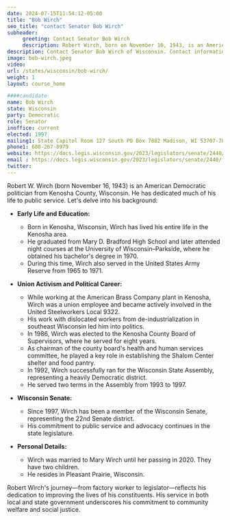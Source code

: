 ```yaml
---
date: 2024-07-15T11:54:12-05:00
title: "Bob Wirch"
seo_title: "contact Senator Bob Wirch"
subheader:
     greeting: Contact Senator Bob Wirch
     description: Robert Wirch, born on November 16, 1943, is an American politician affiliated with the Democratic Party, also known as Bob. He has been a member of the Wisconsin State Senate, representing District 22, since assuming office in 1997.
description: Contact Senator Bob Wirch of Wisconsin. Contact information for Bob Wirch includes email address, phone number, and mailing address.
image: bob-wirch.jpeg
video:
url: /states/wisconsin/bob-wirch/
weight: 1
layout: course_home

####candidate
name: Bob Wirch
state: Wisconsin
party: Democratic
role: Senator
inoffice: current
elected: 1997
mailing1: State Capitol Room 127 South PO Box 7882 Madison, WI 53707-7882
phone1: 608-267-8979
website: https://docs.legis.wisconsin.gov/2023/legislators/senate/2440/
email : https://docs.legis.wisconsin.gov/2023/legislators/senate/2440/
twitter: 
---
```

Robert W. Wirch (born November 16, 1943) is an American Democratic politician from Kenosha County, Wisconsin. He has dedicated much of his life to public service. Let's delve into his background:

- **Early Life and Education:**
  - Born in Kenosha, Wisconsin, Wirch has lived his entire life in the Kenosha area.
  - He graduated from Mary D. Bradford High School and later attended night courses at the University of Wisconsin–Parkside, where he obtained his bachelor's degree in 1970.
  - During this time, Wirch also served in the United States Army Reserve from 1965 to 1971.

- **Union Activism and Political Career:**
  - While working at the American Brass Company plant in Kenosha, Wirch was a union employee and became actively involved in the United Steelworkers Local 9322.
  - His work with dislocated workers from de-industrialization in southeast Wisconsin led him into politics.
  - In 1986, Wirch was elected to the Kenosha County Board of Supervisors, where he served for eight years.
  - As chairman of the county board's health and human services committee, he played a key role in establishing the Shalom Center shelter and food pantry.
  - In 1992, Wirch successfully ran for the Wisconsin State Assembly, representing a heavily Democratic district.
  - He served two terms in the Assembly from 1993 to 1997.

- **Wisconsin Senate:**
  - Since 1997, Wirch has been a member of the Wisconsin Senate, representing the 22nd Senate district.
  - His commitment to public service and advocacy continues in the state legislature.

- **Personal Details:**
  - Wirch was married to Mary Wirch until her passing in 2020. They have two children.
  - He resides in Pleasant Prairie, Wisconsin.

Robert Wirch's journey—from factory worker to legislator—reflects his dedication to improving the lives of his constituents. His service in both local and state government underscores his commitment to community welfare and social justice.
